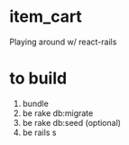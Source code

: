 # item_cart

Playing around w/ react-rails 

# to build
1)  bundle
1)  be rake db:migrate
1)  be rake db:seed (optional)
1)  be rails s

  


